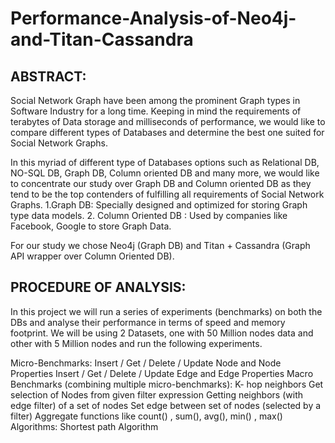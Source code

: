 Performance-Analysis-of-Neo4j-and-Titan-Cassandra
=================================================
ABSTRACT:
----------
Social Network Graph have been among the prominent Graph types in Software Industry for a long time. Keeping in mind the requirements of terabytes of Data storage and milliseconds of performance, we would like to compare different types of Databases and determine the best one suited for Social Network Graphs. 

In this myriad of different type of Databases options such as Relational DB, NO-SQL DB, Graph DB, Column oriented DB and many more, we would like to concentrate our study over Graph DB and Column oriented DB as they tend to be the top contenders of fulfilling all requirements of Social Network Graphs. 
1.Graph DB: Specially designed and optimized for storing Graph type data models.
2. Column Oriented DB : Used by companies like Facebook, Google to store Graph Data.

For our study we chose Neo4j (Graph DB)  and Titan + Cassandra (Graph API wrapper over Column Oriented DB).



PROCEDURE OF ANALYSIS:
----------------------
In this project we will run a series of experiments (benchmarks) on both the DBs and analyse their performance in terms of speed and memory footprint. We will be using 2 Datasets, one with 50 Million nodes data and other with 5 Million nodes and run the following experiments.

Micro-Benchmarks:
Insert / Get / Delete / Update Node and Node Properties
Insert / Get / Delete / Update Edge and Edge Properties
Macro Benchmarks (combining multiple micro-benchmarks):
K- hop neighbors
Get selection of Nodes from given filter expression
Getting neighbors (with edge filter) of a set of nodes 
Set edge between set of nodes (selected by a filter)
Aggregate functions like count() , sum(), avg(), min() , max()
Algorithms:
Shortest path Algorithm
